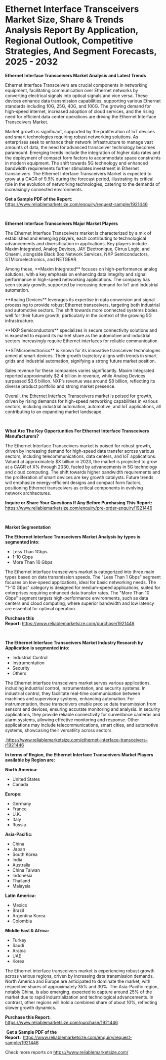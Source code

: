 <p><h1>Ethernet Interface Transceivers Market Size, Share & Trends Analysis Report By Application, Regional Outlook, Competitive Strategies, And Segment Forecasts, 2025 - 2032</h1></p><p><strong>Ethernet Interface Transceivers Market Analysis and Latest Trends</strong></p>
<p><p>Ethernet Interface Transceivers are crucial components in networking equipment, facilitating communication over Ethernet networks by converting electrical signals into optical signals and vice versa. These devices enhance data transmission capabilities, supporting various Ethernet standards including 10G, 25G, 40G, and 100G. The growing demand for high-speed internet, increased adoption of cloud services, and the rising need for efficient data center operations are driving the Ethernet Interface Transceivers Market.</p><p>Market growth is significant, supported by the proliferation of IoT devices and smart technologies requiring robust networking solutions. As enterprises seek to enhance their network infrastructure to manage vast amounts of data, the need for advanced transceiver technology becomes paramount. Emerging trends include the integration of higher data rates and the deployment of compact form factors to accommodate space constraints in modern equipment. The shift towards 5G technology and enhanced bandwidth requirements further stimulates investment in Ethernet transceivers. The Ethernet Interface Transceivers Market is expected to grow at a CAGR of 9.9% during the forecast period, illustrating its critical role in the evolution of networking technologies, catering to the demands of increasingly connected environments.</p></p>
<p><strong>Get a Sample PDF of the Report:&nbsp;</strong> <a href="https://www.reliablemarketsize.com/enquiry/request-sample/1921446?utm_campaign=1885&utm_medium=2&utm_source=Github&utm_content=ia&utm_term=15022025&utm_id=ethernet-interface-transceivers">https://www.reliablemarketsize.com/enquiry/request-sample/1921446</a></p>
<p>&nbsp;</p>
<p><strong>Ethernet Interface Transceivers Major Market Players</strong></p>
<p><p>The Ethernet Interface Transceivers market is characterized by a mix of established and emerging players, each contributing to technological advancements and diversification in applications. Key players include Maxim Integrated, Analog Devices, JAY Electronique, Cirrus Logic, and Onsemi, alongside Black Box Network Services, NXP Semiconductors, STMicroelectronics, and NETGEAR.</p><p>Among these, **Maxim Integrated** focuses on high-performance analog solutions, with a key emphasis on enhancing data integrity and signal performance in high-speed networking applications. The company has seen steady growth, supported by increasing demand for IoT and industrial automation.</p><p>**Analog Devices** leverages its expertise in data conversion and signal processing to provide robust Ethernet transceivers, targeting both industrial and automotive sectors. The shift towards more connected systems bodes well for their future growth, particularly in the context of the growing 5G infrastructure.</p><p>**NXP Semiconductors** specializes in secure connectivity solutions and is expected to expand its market share as the automotive and industrial sectors increasingly require Ethernet interfaces for reliable communication.</p><p>**STMicroelectronics** is known for its innovative transceiver technologies aimed at smart devices. Their growth trajectory aligns with trends in smart grids and industrial automation, signifying a strong future market position.</p><p>Sales revenue for these companies varies significantly. Maxim Integrated reported approximately $2.4 billion in revenue, while Analog Devices surpassed $3.6 billion. NXP’s revenue was around $8 billion, reflecting its diverse product portfolio and strong market presence.</p><p>Overall, the Ethernet Interface Transceivers market is poised for growth, driven by rising demands for high-speed networking capabilities in various sectors, including industrial automation, automotive, and IoT applications, all contributing to an expanding market landscape.</p></p>
<p>&nbsp;</p>
<p><strong>What Are The Key Opportunities For Ethernet Interface Transceivers Manufacturers?</strong></p>
<p><p>The Ethernet Interface Transceivers market is poised for robust growth, driven by increasing demand for high-speed data transfer across various sectors, including telecommunications, data centers, and IoT applications. Valued at approximately $X billion in 2023, the market is projected to grow at a CAGR of X% through 2030, fueled by advancements in 5G technology and cloud computing. The shift towards higher bandwidth requirements and the proliferation of smart devices are key growth catalysts. Future trends will emphasize energy-efficient designs and compact form factors, positioning Ethernet transceivers as critical components in evolving network architectures.</p></p>
<p><strong>Inquire or Share Your Questions If Any Before Purchasing This Report:</strong> <a href="https://www.reliablemarketsize.com/enquiry/pre-order-enquiry/1921446?utm_campaign=1885&utm_medium=2&utm_source=Github&utm_content=ia&utm_term=15022025&utm_id=ethernet-interface-transceivers">https://www.reliablemarketsize.com/enquiry/pre-order-enquiry/1921446</a></p>
<p>&nbsp;</p>
<p><strong>Market Segmentation</strong></p>
<p><strong>The Ethernet Interface Transceivers Market Analysis by types is segmented into:</strong></p>
<p><ul><li>Less Than 1Gbps</li><li>1-10 Gbps</li><li>More Than 10 Gbps</li></ul></p>
<p><p>The Ethernet interface transceivers market is categorized into three main types based on data transmission speeds. The "Less Than 1 Gbps" segment focuses on low-speed applications, ideal for basic networking needs. The "1-10 Gbps" category is designed for medium-speed applications, suited for enterprises requiring enhanced data transfer rates. The "More Than 10 Gbps" segment targets high-performance environments, such as data centers and cloud computing, where superior bandwidth and low latency are essential for optimal operation.</p></p>
<p><strong>Purchase this Report:&nbsp;</strong><a href="https://www.reliablemarketsize.com/purchase/1921446?utm_campaign=1885&utm_medium=2&utm_source=Github&utm_content=ia&utm_term=15022025&utm_id=ethernet-interface-transceivers">https://www.reliablemarketsize.com/purchase/1921446</a></p>
<p>&nbsp;</p>
<p><strong>The Ethernet Interface Transceivers Market Industry Research by Application is segmented into:</strong></p>
<p><ul><li>Industrial Control</li><li>Instrumentation</li><li>Security</li><li>Others</li></ul></p>
<p><p>The Ethernet interface transceivers market serves various applications, including industrial control, instrumentation, and security systems. In industrial control, they facilitate real-time communication between machines and supervisory systems, enhancing automation. For instrumentation, these transceivers enable precise data transmission from sensors and devices, ensuring accurate monitoring and analysis. In security applications, they provide reliable connectivity for surveillance cameras and alarm systems, allowing effective monitoring and response. Other applications may include telecommunications, smart cities, and automotive systems, showcasing their versatility across sectors.</p></p>
<p><a href="https://www.reliablemarketsize.com/ethernet-interface-transceivers-r1921446?utm_campaign=1885&utm_medium=2&utm_source=Github&utm_content=ia&utm_term=15022025&utm_id=ethernet-interface-transceivers">&nbsp;https://www.reliablemarketsize.com/ethernet-interface-transceivers-r1921446</a></p>
<p><strong>In terms of Region, the Ethernet Interface Transceivers Market Players available by Region are:</strong></p>
<p>
    <p> <strong> North America: </strong>
        <ul>
            <li>United States</li>
            <li>Canada</li>
        </ul>
        </p> 
    <p> <strong> Europe: </strong>
        <ul>
            <li>Germany</li>
            <li>France</li>
            <li>U.K.</li>
            <li>Italy</li>
            <li>Russia</li>
        </ul>
        </p> 
    <p> <strong> Asia-Pacific: </strong>
        <ul>
            <li>China</li>
            <li>Japan</li>
            <li>South Korea</li>
            <li>India</li>
            <li>Australia</li>
            <li>China Taiwan</li>
            <li>Indonesia</li>
            <li>Thailand</li>
            <li>Malaysia</li>
        </ul>
        </p> 
    <p> <strong> Latin America: </strong>
        <ul>
            <li>Mexico</li>
            <li>Brazil</li>
            <li>Argentina Korea</li>
            <li>Colombia</li>
        </ul>
        </p> 
    <p> <strong> Middle East & Africa: </strong>
        <ul>
            <li>Turkey</li>
            <li>Saudi</li>
            <li>Arabia</li>
            <li>UAE</li>
            <li>Korea</li>
        </ul>
    </p>
    </p>
<p><p>The Ethernet interface transceivers market is experiencing robust growth across various regions, driven by increasing data transmission demands. North America and Europe are anticipated to dominate the market, with respective shares of approximately 35% and 30%. The Asia-Pacific region, notably China, is also emerging, expected to capture around 25% of the market due to rapid industrialization and technological advancements. In contrast, other regions will hold a combined share of about 10%, reflecting slower growth dynamics.</p></p>
<p><strong>Purchase this Report: </strong><a href="https://www.reliablemarketsize.com/purchase/1921446?utm_campaign=1885&utm_medium=2&utm_source=Github&utm_content=ia&utm_term=15022025&utm_id=ethernet-interface-transceivers">https://www.reliablemarketsize.com/purchase/1921446</a></p>
<p>&nbsp;<strong>Get a Sample PDF of the Report:&nbsp;&nbsp;</strong><a href="https://www.reliablemarketsize.com/enquiry/request-sample/1921446?utm_campaign=1885&utm_medium=2&utm_source=Github&utm_content=ia&utm_term=15022025&utm_id=ethernet-interface-transceivers">https://www.reliablemarketsize.com/enquiry/request-sample/1921446</a></p>
<p><strong></strong></p>
<p>Check more reports on <a href="https://www.reliablemarketsize.com/?utm_campaign=1885&utm_medium=2&utm_source=Github&utm_content=ia&utm_term=15022025&utm_id=ethernet-interface-transceivers">https://www.reliablemarketsize.com/</a></p>